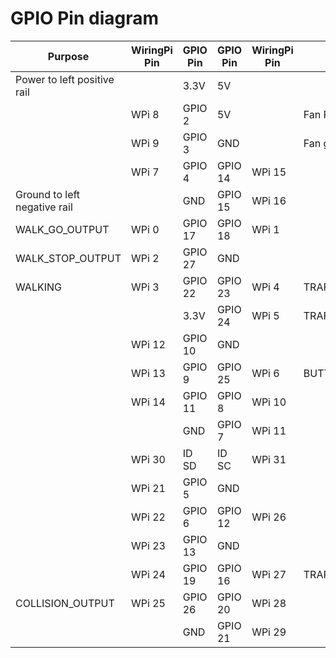# GPIO Pin diagram

| Purpose | WiringPi Pin | GPIO Pin | GPIO Pin | WiringPi Pin | Purpose |
|----|----|----|----|----|----|
| Power to left positive rail |  | 3.3V | 5V |  |  |
|  | WPi 8 | GPIO 2 | 5V |  | Fan Power |
|  | WPi 9 | GPIO 3 | GND |  | Fan ground |
|  | WPi 7 | GPIO 4 | GPIO 14 | WPi 15 |  |
| Ground to left negative rail |  | GND | GPIO 15 | WPi 16 |  |
| WALK_GO_OUTPUT | WPi 0 | GPIO 17 | GPIO 18 | WPi 1 |  |
| WALK_STOP_OUTPUT | WPi 2 | GPIO 27 | GND |  |  |
| WALKING | WPi 3 | GPIO 22 | GPIO 23 | WPi 4 | TRAFFIC_GO_OUTPUT |
|  |  | 3.3V | GPIO 24 | WPi 5 | TRAFFIC_SLOW_OUTPUT |
|  | WPi 12 | GPIO 10 | GND |  |  |
|  | WPi 13 | GPIO 9 | GPIO 25 | WPi 6 | BUTTON_INPUT |
|  | WPi 14 | GPIO 11 | GPIO 8 | WPi 10 |  |
|  |  | GND | GPIO 7 | WPi 11 |  |
|  | WPi 30 | ID SD | ID SC | WPi 31 |  |
|  | WPi 21 | GPIO 5 | GND |  |  |
|  | WPi 22 | GPIO 6 | GPIO 12 | WPi 26 |  |
|  | WPi 23 | GPIO 13 | GND |  |  |
|  | WPi 24 | GPIO 19 | GPIO 16 | WPi 27 | TRAFFIC_STOP_OUTPUT |
| COLLISION_OUTPUT | WPi 25 | GPIO 26 | GPIO 20 | WPi 28 |  |
|  |  | GND | GPIO 21 | WPi 29 |  |